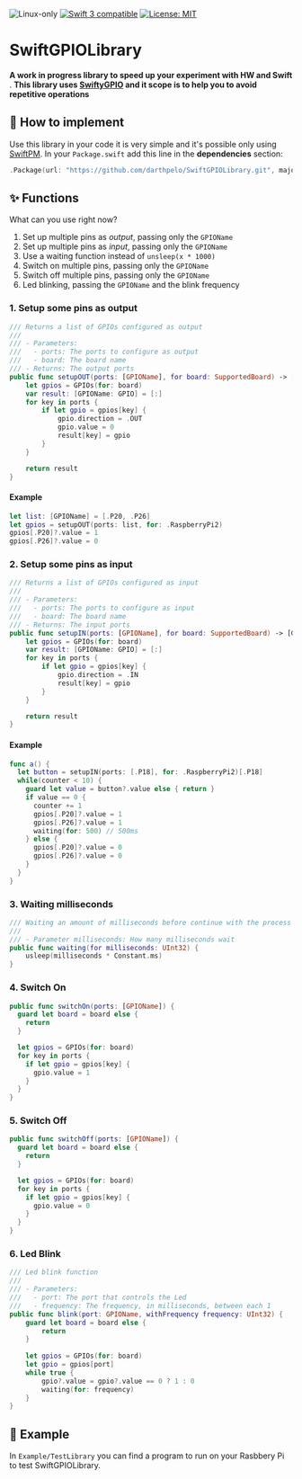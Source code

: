 <p>
<img src="https://img.shields.io/badge/os-linux-green.svg?style=flat" alt="Linux-only" />
<a href="https://developer.apple.com/swift"><img src="https://img.shields.io/badge/swift3-compatible-orange.svg?style=flat" alt="Swift 3 compatible" /></a>
<a href="https://raw.githubusercontent.com/uraimo/SwiftyGPIO/master/LICENSE"><img src="http://img.shields.io/badge/license-MIT-blue.svg?style=flat" alt="License: MIT" /></a>

# SwiftGPIOLibrary

**A work in progress library to speed up your experiment with HW and Swift**
.
**This library uses [SwiftyGPIO](https://github.com/uraimo/SwiftyGPIO) and it scope is to help you to avoid repetitive operations**

## 📖 How to implement
Use this library in your code it is very simple and it's possible only using [SwiftPM](https://swift.org/package-manager/).
In your `Package.swift` add this line in the **dependencies** section:
```swift
.Package(url: "https://github.com/darthpelo/SwiftGPIOLibrary.git", majorVersion: 0),
```

## ✨ Functions
What can you use right now?

1. Set up multiple pins as *output*, passing only the `GPIOName`
2. Set up multiple pins as *input*, passing only the `GPIOName`
3. Use a waiting function instead of `unsleep(x * 1000)`
4. Switch on multiple pins, passing only the `GPIOName`
5. Switch off multiple pins, passing only the `GPIOName`
6. Led blinking, passing the `GPIOName` and the blink frequency

### 1. Setup some pins as output

```swift
/// Returns a list of GPIOs configured as output
///
/// - Parameters:
///   - ports: The ports to configure as output
///   - board: The board name
/// - Returns: The output ports
public func setupOUT(ports: [GPIOName], for board: SupportedBoard) -> [GPIOName: GPIO] {
    let gpios = GPIOs(for: board)
    var result: [GPIOName: GPIO] = [:]
    for key in ports {
        if let gpio = gpios[key] {
            gpio.direction = .OUT
            gpio.value = 0
            result[key] = gpio
        }
    }

    return result
}
```
#### Example
```swift
let list: [GPIOName] = [.P20, .P26]
let gpios = setupOUT(ports: list, for: .RaspberryPi2)
gpios[.P20]?.value = 1
gpios[.P26]?.value = 0
```

### 2. Setup some pins as input
```swift
/// Returns a list of GPIOs configured as input
///
/// - Parameters:
///   - ports: The ports to configure as input
///   - board: The board name
/// - Returns: The input ports
public func setupIN(ports: [GPIOName], for board: SupportedBoard) -> [GPIOName: GPIO] {
    let gpios = GPIOs(for: board)
    var result: [GPIOName: GPIO] = [:]
    for key in ports {
        if let gpio = gpios[key] {
            gpio.direction = .IN
            result[key] = gpio
        }
    }

    return result
}
```
#### Example
```swift
func a() {
  let button = setupIN(ports: [.P18], for: .RaspberryPi2)[.P18]
  while(counter < 10) {
    guard let value = button?.value else { return }
    if value == 0 {
      counter += 1
      gpios[.P20]?.value = 1
      gpios[.P26]?.value = 1
      waiting(for: 500) // 500ms
    } else {
      gpios[.P20]?.value = 0
      gpios[.P26]?.value = 0
    }
  }
}
```
### 3. Waiting milliseconds
```swift
/// Waiting an amount of milliseconds before continue with the process
///
/// - Parameter milliseconds: How many milliseconds wait
public func waiting(for milliseconds: UInt32) {
    usleep(milliseconds * Constant.ms)
}
```

### 4. Switch On
```swift
public func switchOn(ports: [GPIOName]) {
  guard let board = board else {
    return
  }

  let gpios = GPIOs(for: board)
  for key in ports {
    if let gpio = gpios[key] {
      gpio.value = 1
    }
  }
}
```

### 5. Switch Off
```swift
public func switchOff(ports: [GPIOName]) {
  guard let board = board else {
    return
  }

  let gpios = GPIOs(for: board)
  for key in ports {
    if let gpio = gpios[key] {
      gpio.value = 0
    }
  }
}
```
### 6. Led Blink
```swift
/// Led blink function
///
/// - Parameters:
///   - port: The port that controls the Led
///   - frequency: The frequency, in milliseconds, between each 1
public func blink(port: GPIOName, withFrequency frequency: UInt32) {
    guard let board = board else {
        return
    }
        
    let gpios = GPIOs(for: board)
    let gpio = gpios[port]
    while true {
        gpio?.value = gpio?.value == 0 ? 1 : 0
        waiting(for: frequency)
    }
}
```
## 🔧 Example

In `Example/TestLibrary` you can find a program to run on your Rasbbery Pi to test SwiftGPIOLibrary.
